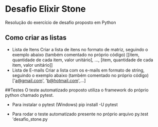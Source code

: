 # Desafio Elixir Stone
Resolução do exercício de desafio proposto em Python

## Como criar as listas
- Lista de Itens
Criar a lista de itens no formato de matriz, seguindo o exemplo abaixo (também comentado no próprio código)
[[item, quantidade de cada item, valor unitário], ..., [item, quantidade de cada item, valor unitário]]
- Lista de E-mails
Criar a lista com os e-mails em formato de string, seguindo o exemplo abaixo (também comentado no próprio código)
['a@gmail.com', 'b@hotmail.com',...]

##Testes
O teste automatizado proposto utiliza o framework do próprio python chamado pytest.
- Para instalar o pytest (Windows)
pip install -U pytest

- Para rodar o teste automatizado presente no próprio arquivo
py.test 'desafio_stone.py
